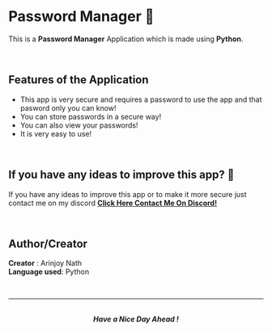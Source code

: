 # Password Manager 🔑

This is a **Password Manager** Application which is made using **Python**.

<br />

## Features of the Application

- This app is very secure and requires a password to use the app and that pasword only you can know!
- You can store passwords in a secure way!
- You can also view your passwords!
- It is very easy to use!

<br />

## If you have any ideas to improve this app? 🤔

If you have any ideas to improve this app or to make it more secure just contact me on my discord **[Click Here Contact Me On Discord!](https://discord.com/users/869192240038309898)**

<br />

## Author/Creator

**Creator** : Arinjoy Nath <br />
**Language used**: Python

<br />
<hr>
<br />

<div align=center>
    <b><i>Have a Nice Day Ahead !<i><b>
<div>
